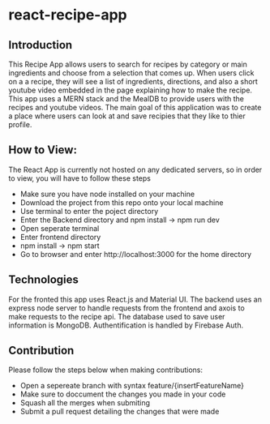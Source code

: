 # react-recipe-app

## Introduction

This Recipe App allows users to search for recipes by category or main ingredients and choose from a selection that comes up. When users click on a
a recipe, they will see a list of ingredients, directions, and also a short youtube video embedded in the page explaining how to make the recipe. This app uses a MERN stack
and the MealDB to provide users with the recipes and youtube videos. The main goal of this application was to create a place where users can look at and
save recipies that they like to thier profile.

## How to View:
The React App is currently not hosted on any dedicated servers, so in order to view, you will have to follow these steps
- Make sure you have node installed on your machine
- Download the project from this repo onto your local machine
- Use terminal to enter the poject directory
- Enter the Backend directory and npm install -> npm run dev
- Open seperate terminal
- Enter frontend directory
- npm install -> npm start
- Go to browser and enter http://localhost:3000 for the home directory

## Technologies

For the fronted this app uses React.js and Material UI. The backend uses an express node server to handle requests from the frontend and axois to make requests to the recipe
api. The database used to save user information is MongoDB. Authentification is handled by Firebase Auth. 

## Contribution
Please follow the steps below when making contributions:
- Open a sepereate branch with syntax feature/{insertFeatureName}
- Make sure to doccument the changes you made in your code
- Squash all the merges when submiting
- Submit a pull request detailing the changes that were made
